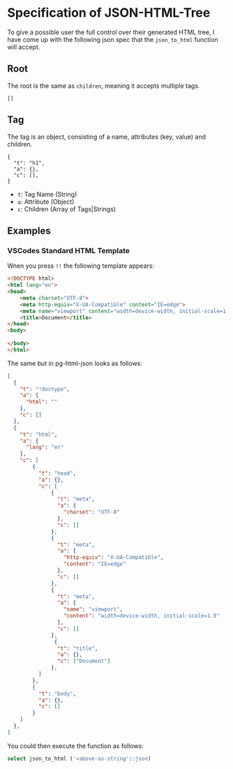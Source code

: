 # Specification of JSON-HTML-Tree

To give a possible user the full control over their generated HTML tree, 
I have come up with the following json spec that the `json_to_html` function
will accept.

## Root

The root is the same as `children`, meaning it accepts multiple
tags.

```
[]
```

## Tag

The tag is an object, consisting of a name, attributes (key, value) and
children.

```
{
  "t": "h1",
  "a": {},
  "c": [],
}
```

* `t`: Tag Name (String)
* `a`: Attribute (Object)
* `c`: Children (Array of Tags|Strings)

## Examples

### VSCodes Standard HTML Template

Wnen you press `!!` the following template appears:

```html
<!DOCTYPE html>
<html lang="en">
<head>
    <meta charset="UTF-8">
    <meta http-equiv="X-UA-Compatible" content="IE=edge">
    <meta name="viewport" content="width=device-width, initial-scale=1.0">
    <title>Document</title>
</head>
<body>
    
</body>
</html>
```

The same but in pg-html-json looks as follows:

```json
[
  {
    "t": "!doctype",
    "a": {
      "html": ""
    },
    "c": []
  },
  {
    "t": "html",
    "a": {
      "lang": "en"
    },
    "c": [
        {
          "t": "head",
          "a": {},
          "c": [
              {
                "t": "meta",
                "a": {
                  "charset": "UTF-8"
                },
                "c": []
              },
              {
                "t": "meta",
                "a": {
                  "http-equiv": "X-UA-Compatible",
                  "content": "IE=edge"
                },
                "c": []
              },
              {
                "t": "meta",
                "a": {
                  "name": "viewport",
                  "content": "width=device-width, initial-scale=1.0"
                },
                "c": []
              },
               {
                "t": "title",
                "a": {},
                "c": ["Document"]
              },
          ]
        },
        {
          "t": "body",
          "a": {},
          "c": []
        }
    ]
  },
]
```

You could then execute the function as follows:

```sql
select json_to_html ('<above-as-string'::json)
```
